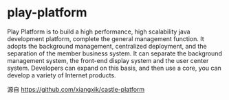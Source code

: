 # play-platform

Play Platform is to build a high performance, high scalability java development platform, complete the general management function. It adopts the background management, centralized deployment, and the separation of the member business system. It can separate the background management system, the front-end display system and the user center system. Developers can expand on this basis, and then use a core, you can develop a variety of Internet products.

源自
https://github.com/xiangxik/castle-platform
